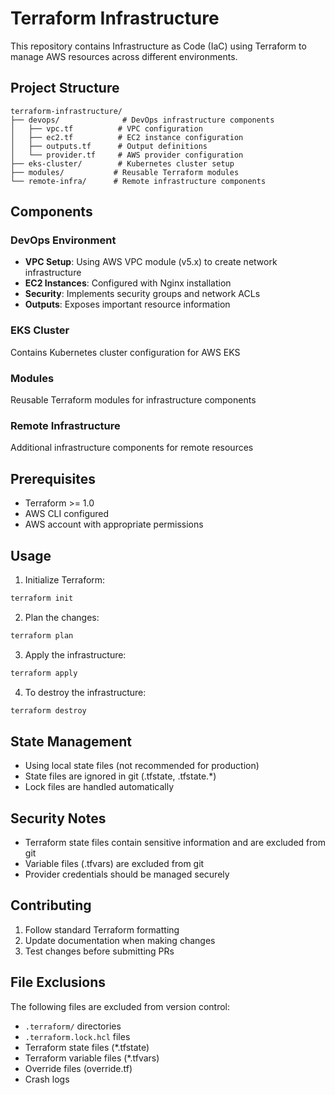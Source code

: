 # Terraform Infrastructure

This repository contains Infrastructure as Code (IaC) using Terraform to manage AWS resources across different environments.

## Project Structure

```
terraform-infrastructure/
├── devops/              # DevOps infrastructure components
│   ├── vpc.tf          # VPC configuration
│   ├── ec2.tf          # EC2 instance configuration
│   ├── outputs.tf      # Output definitions
│   └── provider.tf     # AWS provider configuration
├── eks-cluster/        # Kubernetes cluster setup
├── modules/           # Reusable Terraform modules
└── remote-infra/      # Remote infrastructure components
```

## Components

### DevOps Environment
- **VPC Setup**: Using AWS VPC module (v5.x) to create network infrastructure
- **EC2 Instances**: Configured with Nginx installation
- **Security**: Implements security groups and network ACLs
- **Outputs**: Exposes important resource information

### EKS Cluster
Contains Kubernetes cluster configuration for AWS EKS

### Modules
Reusable Terraform modules for infrastructure components

### Remote Infrastructure
Additional infrastructure components for remote resources

## Prerequisites

- Terraform >= 1.0
- AWS CLI configured
- AWS account with appropriate permissions

## Usage

1. Initialize Terraform:
```bash
terraform init
```

2. Plan the changes:
```bash
terraform plan
```

3. Apply the infrastructure:
```bash
terraform apply
```

4. To destroy the infrastructure:
```bash
terraform destroy
```

## State Management

- Using local state files (not recommended for production)
- State files are ignored in git (.tfstate, .tfstate.*)
- Lock files are handled automatically

## Security Notes

- Terraform state files contain sensitive information and are excluded from git
- Variable files (.tfvars) are excluded from git
- Provider credentials should be managed securely

## Contributing

1. Follow standard Terraform formatting
2. Update documentation when making changes
3. Test changes before submitting PRs

## File Exclusions

The following files are excluded from version control:
- `.terraform/` directories
- `.terraform.lock.hcl` files
- Terraform state files (*.tfstate)
- Terraform variable files (*.tfvars)
- Override files (override.tf)
- Crash logs
